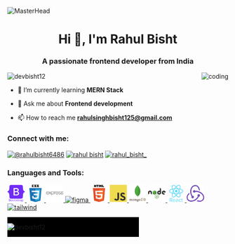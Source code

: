 ![MasterHead](https://i.postimg.cc/LhF4JjHj/stock-vector-programmers-using-javascript-programming-language-on-computer-tiny-people-javascript-la.jpg)

<h1 align="center">Hi 👋, I'm Rahul Bisht</h1>
<h3 align="center">A passionate frontend developer from India </h3>
<img align="right" alt="coding" src="https://i.postimg.cc/4NNbN0Lf/213875785-400ae517-156b-4aca-a787-bac75d84c393-ezgif-com-resize.gif">

<p align="left">  <img width="150" src="https://komarev.com/ghpvc/?username=devbisht12&label=Profile%20views&color=0e75b6&style=flat" alt="devbisht12" /> </p>

- 🌱 I’m currently learning **MERN Stack**

- 💬 Ask me about **Frontend development**

- 📫 How to reach me **rahulsinghbisht125@gmail.com**
<h3 align="left">Connect with me:</h3>
<p align="left">
<a href="https://twitter.com/@rahulbisht6486" target="blank"><img align="center" src="https://raw.githubusercontent.com/rahuldkjain/github-profile-readme-generator/master/src/images/icons/Social/twitter.svg" alt="@rahulbisht6486" height="30" width="40" /></a>
<a href="https://linkedin.com/in/rahul bisht" target="blank"><img align="center" src="https://raw.githubusercontent.com/rahuldkjain/github-profile-readme-generator/master/src/images/icons/Social/linked-in-alt.svg" alt="rahul bisht" height="30" width="40" /></a>
<a href="https://instagram.com/rahul_bisht_" target="blank"><img align="center" src="https://raw.githubusercontent.com/rahuldkjain/github-profile-readme-generator/master/src/images/icons/Social/instagram.svg" alt="rahul_bisht_" height="30" width="40" /></a>
</p>

<p align="left">
</p>

<h3 align="left">Languages and Tools:</h3>
<p align="left"> <a href="https://getbootstrap.com" target="_blank" rel="noreferrer"> <img src="https://raw.githubusercontent.com/devicons/devicon/master/icons/bootstrap/bootstrap-plain-wordmark.svg" alt="bootstrap" width="40" height="40"/> </a> <a href="https://www.w3schools.com/css/" target="_blank" rel="noreferrer"> <img src="https://raw.githubusercontent.com/devicons/devicon/master/icons/css3/css3-original-wordmark.svg" alt="css3" width="40" height="40"/> </a> <a href="https://expressjs.com" target="_blank" rel="noreferrer"> <img src="https://raw.githubusercontent.com/devicons/devicon/master/icons/express/express-original-wordmark.svg" alt="express" width="40" height="40"/> </a> <a href="https://www.figma.com/" target="_blank" rel="noreferrer"> <img src="https://www.vectorlogo.zone/logos/figma/figma-icon.svg" alt="figma" width="40" height="40"/> </a> <a href="https://www.w3.org/html/" target="_blank" rel="noreferrer"> <img src="https://raw.githubusercontent.com/devicons/devicon/master/icons/html5/html5-original-wordmark.svg" alt="html5" width="40" height="40"/> </a> <a href="https://developer.mozilla.org/en-US/docs/Web/JavaScript" target="_blank" rel="noreferrer"> <img src="https://raw.githubusercontent.com/devicons/devicon/master/icons/javascript/javascript-original.svg" alt="javascript" width="40" height="40"/> </a> <a href="https://www.mongodb.com/" target="_blank" rel="noreferrer"> <img src="https://raw.githubusercontent.com/devicons/devicon/master/icons/mongodb/mongodb-original-wordmark.svg" alt="mongodb" width="40" height="40"/> </a> <a href="https://nodejs.org" target="_blank" rel="noreferrer"> <img src="https://raw.githubusercontent.com/devicons/devicon/master/icons/nodejs/nodejs-original-wordmark.svg" alt="nodejs" width="40" height="40"/> </a> <a href="https://reactjs.org/" target="_blank" rel="noreferrer"> <img src="https://raw.githubusercontent.com/devicons/devicon/master/icons/react/react-original-wordmark.svg" alt="react" width="40" height="40"/> </a> <a href="https://redux.js.org" target="_blank" rel="noreferrer"> <img src="https://raw.githubusercontent.com/devicons/devicon/master/icons/redux/redux-original.svg" alt="redux" width="40" height="40"/> </a> <a href="https://tailwindcss.com/" target="_blank" rel="noreferrer"> <img src="https://www.vectorlogo.zone/logos/tailwindcss/tailwindcss-icon.svg" alt="tailwind" width="40" height="40"/> </a> </p>

<div style="display: flex; flex-wrap: wrap; width: 300px; background-color: black;">
<p><img align="left" src="https://github-readme-stats.vercel.app/api/top-langs?username=devbisht12&show_icons=true&locale=en&layout=compact" alt="devbisht12" /></p>


